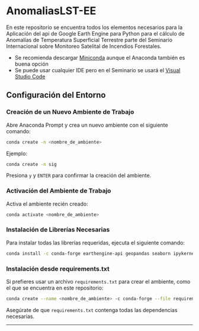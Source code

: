 # AnomaliasLST-EE

En este repositorio se encuentra todos los elementos necesarios para la Aplicación del api de Google Earth Engine para Python para el cálculo de Anomalías de Temperatura Superficial Terrestre parte del Seminario Internacional sobre Monitoreo Satelital de Incendios Forestales.
- Se recomienda descargar [Miniconda](https://repo.anaconda.com/miniconda/Miniconda3-latest-Windows-x86_64.exe) aunque el Anaconda también es buena opción
- Se puede usar cualquier IDE pero en el Seminario se usará el [Visual Studio Code](https://code.visualstudio.com/download)
## Configuración del Entorno

### Creación de un Nuevo Ambiente de Trabajo

Abre Anaconda Prompt y crea un nuevo ambiente con el siguiente comando:
```bash
conda create -n <nombre_de_ambiente>
```
Ejemplo:
```bash
conda create -n sig
```
Presiona `y` y `ENTER` para confirmar la creación del ambiente.

### Activación del Ambiente de Trabajo

Activa el ambiente recién creado:
```bash
conda activate <nombre_de_ambiente>
```

### Instalación de Librerías Necesarias

Para instalar todas las librerías requeridas, ejecuta el siguiente comando:
```bash
conda install -c conda-forge earthengine-api geopandas seaborn ipykernel
```

### Instalación desde requirements.txt

Si prefieres usar un archivo `requirements.txt` para crear el ambiente, como el que se encuentra en este repositorio:
```bash
conda create --name <nombre_de_ambiente> -c conda-forge --file requirements.txt
```
Asegúrate de que `requirements.txt` contenga todas las dependencias necesarias.

---
